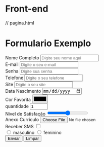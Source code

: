 # Front-end
// pagina.html

<!DOCTYPE html>
<html lang="pt-BR">
    <head>
        <meta charset="UTF-8">
        <title>Formulario Central do Atleta</title>
        <link rel="stylesheet" href="formulario.css">
     </head>
<body>
    <div class="principal">
    <h1>Formulario Exemplo</h1>
    <form>
        <div class="layoutCA">
        <label form="nome">Nome Completo</label>
        <input type="text" name="nome"
        placeholder="Digite seu nome aqui">
        </div>
        <div Class="layoutCA">
        <label form="email">E-mail</label>
        <input type="email" name="email" placeholder="Digite o seu e-mail">
        </div>
        <div class="layoutCA">
        <label form="senha">Senha</label>
        <input type="password" name="senha" placeholder="Digite sua senha">
        </div>
        <div Class="layoutCA">
        <label form="telefone">Telefone</label>
        <input type="tel" name="telefone" placeholder="Digite o seu telefone">
        </div>
        <div class="layoutCA">
        <label form="site">Site</label>
        <input type="url" name="site" placeholder="Digite o seu site">
        </div>
        <div class="layoutCA">  
        <label form="nascimento">Data Nascimento</label>
        <input type="date" name="nascimento" placeholder="Digite sua data de nascimento">
        </div>
        <div class="layoutCA">
        <label form="cor">Cor Favorita</label>
        <input type="color" name="cor" value="blue">
        </div>
        <div class="layoutCA">
        <label form="quantidade">quantidade</label>
        <input type="number" name="quantidade" min="1" max="20" value="1">  
        </div>
        <div class="layoutCA">
        <label form="cor">Nivel de Satisfação</label>
        <input type="range" name="nivel" min="0" max="10">
        </div>
        <div class="layoutCA">
        <label form="arquivo">Anexo Curriculo</label>
        <input type="file" name="arquvio">
        </div>
        <div class="layoutCA">
        <label form="SMS">Receber SMS</label>
        <input type="checkbox" name="SMS">
        </div>
        <div class="layoutCA">
        <input type="radio" name="genero" value="masculino">
        <label form="masculino">masculino</label>
        <input type="radio" name="genero" value="feminino">
        <label forme="feminino">feminino</label>
        </div>
        <div class="layoutCA">
        <button type="submit">Enviar</button>
        <button type="reset">Limpar</button>
        </div>
    </div>
    </form>
</body>
</html>
